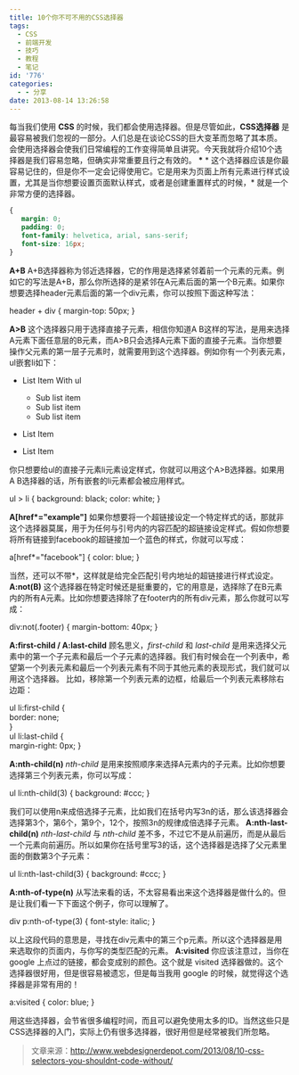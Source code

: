 ```yaml
---
title: 10个你不可不用的CSS选择器
tags:
  - CSS
  - 前端开发
  - 技巧
  - 教程
  - 笔记
id: '776'
categories:
  - - 分享
date: 2013-08-14 13:26:58
---
```


每当我们使用 **CSS** 的时候，我们都会使用选择器。但是尽管如此，**CSS选择器** 是最容易被我们忽视的一部分。人们总是在谈论CSS的巨大变革而忽略了其本质。会使用选择器会使我们日常编程的工作变得简单且讲究。今天我就将介绍10个选择器是我们容易忽略，但确实非常重要且行之有效的。 **\*** \* 这个选择器应该是你最容易记住的，但是你不一定会记得使用它。它是用来为页面上所有元素进行样式设置，尤其是当你想要设置页面默认样式，或者是创建重置样式的时候，\* 就是一个非常方便的选择器。

```css
{
   margin: 0;
   padding: 0;
   font-family: helvetica, arial, sans-serif;
   font-size: 16px;
}
```

**A+B** A+B选择器称为邻近选择器，它的作用是选择紧邻着前一个元素的元素。例如它的写法是A+B，那么你所选择的是紧邻在A元素后面的第一个B元素。如果你想要选择header元素后面的第一个div元素，你可以按照下面这种写法：

header + div {
   margin-top: 50px;
}

**A>B** 这个选择器只用于选择直接子元素，相信你知道A B这样的写法，是用来选择A元素下面任意层的B元素，而A>B只会选择A元素下面的直接子元素。当你想要操作父元素的第一层子元素时，就需要用到这个选择器。例如你有一个列表元素，ul嵌套li如下：

*   List Item With ul
    
    *   Sub list item
    *   Sub list item
    *   Sub list item
    
*   List Item
*   List Item

你只想要给ul的直接子元素li元素设定样式，你就可以用这个A>B选择器。如果用A B选择器的话，所有嵌套的li元素都会被应用样式。

ul > li {
   background: black;
   color: white;
}

**A\[href\*="example"\]** 如果你想要将一个超链接设定一个特定样式的话，那就非这个选择器莫属，用于为任何与引号内的内容匹配的超链接设定样式。假如你想要将所有链接到facebook的超链接加一个蓝色的样式，你就可以写成：

a\[href\*="facebook"\] {
   color: blue;
}

当然，还可以不带\*，这样就是给完全匹配引号内地址的超链接进行样式设定。 **A:not(B)** 这个选择器在特定时候还是挺重要的，它的用意是，选择除了在B元素内的所有A元素。比如你想要选择除了在footer内的所有div元素，那么你就可以写成：

div:not(.footer) {
   margin-bottom: 40px;
}

**A:first-child / A:last-child** 顾名思义，_first-child_ 和 _last-child_ 是用来选择父元素中的第一个子元素和最后一个子元素的选择器。我们有时候会在一个列表中，希望第一个列表元素和最后一个列表元素有不同于其他元素的表现形式，我们就可以用这个选择器。 比如，移除第一个列表元素的边框，给最后一个列表元素移除右边距：

ul li:first-child {  
   border: none;  
}     
ul li:last-child {  
   margin-right: 0px;
}

**A:nth-child(n)** _nth-child_ 是用来按照顺序来选择A元素内的子元素。比如你想要选择第三个列表元素，你可以写成：

ul li:nth-child(3) {
   background: #ccc;
}

我们可以使用n来成倍选择子元素，比如我们在括号内写3n的话，那么该选择器会选择第3个，第6个，第9个，12个，按照3n的规律成倍选择子元素。 **A:nth-last-child(n)** _nth-last-child_ 与 _nth-child_ 差不多，不过它不是从前遍历，而是从最后一个元素向前遍历。所以如果你在括号里写3的话，这个选择器是选择了父元素里面的倒数第3个子元素：

ul li:nth-last-child(3) {
   background: #ccc;
}

**A:nth-of-type(n)** 从写法来看的话，不太容易看出来这个选择器是做什么的。但是让我们看一下下面这个例子，你可以理解了。

div p:nth-of-type(3) {
   font-style: italic;
}

以上这段代码的意思是，寻找在div元素中的第三个p元素。所以这个选择器是用来选取你的页面内，与你写的类型匹配的元素。 **A:visited** 你应该注意过，当你在 google 上点过的链接，都会变成别的颜色。这个就是 visited 选择器做的。这个选择器很好用，但是很容易被遗忘，但是每当我用 google 的时候，就觉得这个选择器是非常有用的！

a:visited {
   color: blue;
}

用这些选择器，会节省很多编程时间，而且可以避免使用太多的ID。当然这些只是CSS选择器的入门，实际上仍有很多选择器，很好用但是经常被我们所忽略。

> 文章来源：http://www.webdesignerdepot.com/2013/08/10-css-selectors-you-shouldnt-code-without/